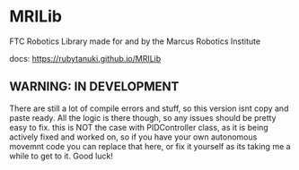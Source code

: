 # MRILib
FTC Robotics Library made for and by the Marcus Robotics Institute

docs: https://rubytanuki.github.io/MRILib

## WARNING: IN DEVELOPMENT
There are still a lot of compile errors and stuff, so this version isnt copy and paste ready. All the logic is there though, so any issues should be pretty easy to fix.
this is NOT the case with PIDController class, as it is being actively fixed and worked on, so if you have your own autonomous movemnt code you can replace that here, or fix it yourself as its taking me a while to get to it. Good luck!
